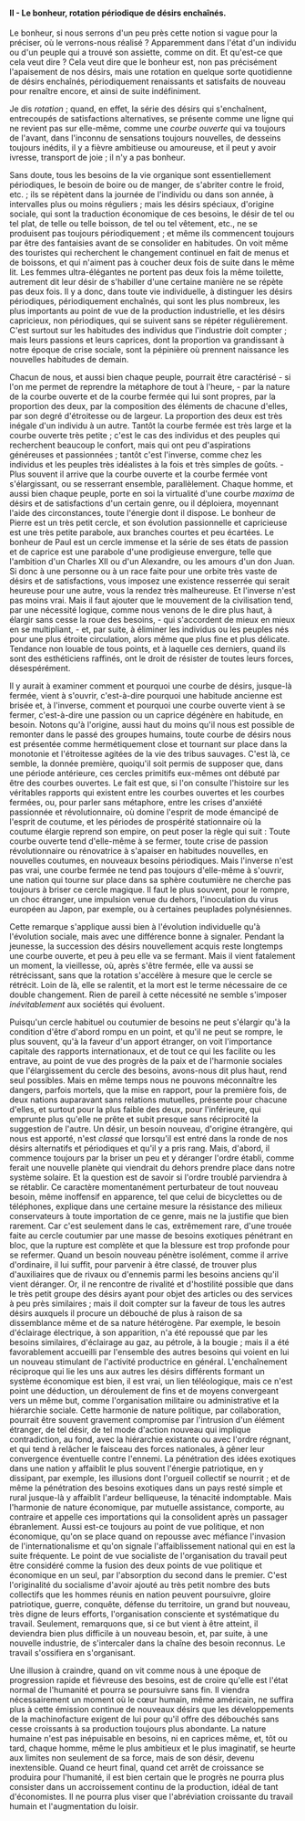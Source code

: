 #### II - Le bonheur, rotation périodique de désirs enchaînés.

Le bonheur, si nous serrons d'un peu près cette notion si vague pour la préciser, où le verrons-nous réalisé ? Apparemment dans l'état d'un individu ou d'un peuple qui a trouvé son assiette, comme on dit. Et qu'est-ce que cela veut dire ? Cela veut dire que le bonheur est, non pas précisément l'apaisement de nos désirs, mais une rotation en quelque sorte quotidienne de désirs enchaînés, périodiquement renaissants et satisfaits de nouveau pour renaître encore, et ainsi de suite indéfiniment.

Je dis _rotation_ ; quand, en effet, la série des désirs qui s'enchaînent, entrecoupés de satisfactions alternatives, se présente comme une ligne qui ne revient pas sur elle-même, comme une _courbe ouverte_ qui va toujours de l'avant, dans l'inconnu de sensations toujours nouvelles, de desseins toujours inédits, il y a fièvre ambitieuse ou amoureuse, et il peut y avoir ivresse, transport de joie ; il n'y a pas bonheur.

Sans doute, tous les besoins de la vie organique sont essentiellement périodiques, le besoin de boire ou de manger, de s'abriter contre le froid, etc. ; ils se répètent dans la journée de l'individu ou dans son année, à intervalles plus ou moins réguliers ; mais les désirs spéciaux, d'origine sociale, qui sont la traduction économique de ces besoins, le désir de tel ou tel plat, de telle ou telle boisson, de tel ou tel vêtement, etc., ne se produisent pas toujours périodiquement ; et même ils commencent toujours par être des fantaisies avant de se consolider en habitudes. On voit même des touristes qui recherchent le changement continuel en fait de menus et de boissons, et qui n'aiment pas à coucher deux fois de suite dans le même lit. Les femmes ultra-élégantes ne portent pas deux fois la même toilette, autrement dit leur désir de s'habiller d'une certaine manière ne se répète pas deux fois. Il y a donc, dans toute vie individuelle, à distinguer les désirs périodiques, périodiquement enchaînés, qui sont les plus nombreux, les plus importants au point de vue de la production industrielle, et les désirs capricieux, non périodiques, qui se suivent sans se répéter régulièrement. C'est surtout sur les habitudes des individus que l'industrie doit compter ; mais leurs passions et leurs caprices, dont la proportion va grandissant à notre époque de crise sociale, sont la pépinière où prennent naissance les nouvelles habitudes de demain.

Chacun de nous, et aussi bien chaque peuple, pourrait être caractérisé - si l'on me permet de reprendre la métaphore de tout à l'heure, - par la nature de la courbe ouverte et de la courbe fermée qui lui sont propres, par la proportion des deux, par la composition des éléments de chacune d'elles, par son degré d'étroitesse ou de largeur. La proportion des deux est très inégale d'un individu à un autre. Tantôt la courbe fermée est très large et la courbe ouverte très petite ; c'est le cas des individus et des peuples qui recherchent beaucoup le confort, mais qui ont peu d'aspirations généreuses et passionnées ; tantôt c'est l'inverse, comme chez les individus et les peuples très idéalistes à la fois et très simples de goûts. - Plus souvent il arrive que la courbe ouverte et la courbe fermée vont s'élargissant, ou se resserrant ensemble, parallèlement. Chaque homme, et aussi bien chaque peuple, porte en soi la virtualité d'une courbe _maxima_ de désirs et de satisfactions d'un certain genre, ou il déploiera, moyennant l'aide des circonstances, toute l'énergie dont il dispose. Le bonheur de Pierre est un très petit cercle, et son évolution passionnelle et capricieuse est une très petite parabole, aux branches courtes et peu écartées. Le bonheur de Paul est un cercle immense et la série de ses états de passion et de caprice est une parabole d'une prodigieuse envergure, telle que l'ambition d'un Charles XII ou d'un Alexandre, ou les amours d'un don Juan. Si donc à une personne ou à un race faite pour une orbite très vaste de désirs et de satisfactions, vous imposez une existence resserrée qui serait heureuse pour une autre, vous la rendez très malheureuse. Et l'inverse n'est pas moins vrai. Mais il faut ajouter que le mouvement de la civilisation tend, par une nécessité logique, comme nous venons de le dire plus haut, à élargir sans cesse la roue des besoins, - qui s'accordent de mieux en mieux en se multipliant, - et, par suite, à éliminer les individus ou les peuples nés pour une plus étroite circulation, alors même que plus fine et plus délicate. Tendance non louable de tous points, et à laquelle ces derniers, quand ils sont des esthéticiens raffinés, ont le droit de résister de toutes leurs forces, désespérément.

Il y aurait à examiner comment et pourquoi une courbe de désirs, jusque-là fermée, vient à s'ouvrir, c'est-à-dire pourquoi une habitude ancienne est brisée et, à l'inverse, comment et pourquoi une courbe ouverte vient à se fermer, c'est-à-dire une passion ou un caprice dégénère en habitude, en besoin. Notons qu'à l'origine, aussi haut du moins qu'il nous est possible de remonter dans le passé des groupes humains, toute courbe de désirs nous est présentée comme hermétiquement close et tournant sur place dans la monotonie et l'étroitesse agitées de la vie des tribus sauvages. C'est là, ce semble, la donnée première, quoiqu'il soit permis de supposer que, dans une période antérieure, ces cercles primitifs eux-mêmes ont débuté par être des courbes ouvertes. Le fait est que, si l'on consulte l'histoire sur les véritables rapports qui existent entre les courbes ouvertes et les courbes fermées, ou, pour parler sans métaphore, entre les crises d'anxiété passionnée et révolutionnaire, où domine l'esprit de mode émancipé de l'esprit de coutume, et les périodes de prospérité stationnaire où la coutume élargie reprend son empire, on peut poser la règle qui suit : Toute courbe ouverte tend d'elle-même à se fermer, toute crise de passion révolutionnaire ou rénovatrice à s'apaiser en habitudes nouvelles, en nouvelles coutumes, en nouveaux besoins périodiques. Mais l'inverse n'est pas vrai, une courbe fermée ne tend pas toujours d'elle-même à s'ouvrir, une nation qui tourne sur place dans sa sphère coutumière ne cherche pas toujours à briser ce cercle magique. Il faut le plus souvent, pour le rompre, un choc étranger, une impulsion venue du dehors, l'inoculation du virus européen au Japon, par exemple, ou à certaines peuplades polynésiennes.

Cette remarque s'applique aussi bien à l'évolution individuelle qu'à l'évolution sociale, mais avec une différence bonne à signaler. Pendant la jeunesse, la succession des désirs nouvellement acquis reste longtemps une courbe ouverte, et peu à peu elle va se fermant. Mais il vient fatalement un moment, la vieillesse, où, après s'être fermée, elle va aussi se rétrécissant, sans que la rotation s'accélère à mesure que le cercle se rétrécit. Loin de là, elle se ralentit, et la mort est le terme nécessaire de ce double changement. Rien de pareil à cette nécessité ne semble s'imposer _inévitablement_ aux sociétés qui évoluent.

Puisqu'un cercle habituel ou coutumier de besoins ne peut s'élargir qu'à la condition d'être d'abord rompu en un point, et qu'il ne peut se rompre, le plus souvent, qu'à la faveur d'un apport étranger, on voit l'importance capitale des rapports internationaux, et de tout ce qui les facilite ou les entrave, au point de vue des progrès de la paix et de l'harmonie sociales que l'élargissement du cercle des besoins, avons-nous dit plus haut, rend seul possibles. Mais en même temps nous ne pouvons méconnaître les dangers, parfois mortels, que la mise en rapport, pour la première fois, de deux nations auparavant sans relations mutuelles, présente pour chacune d'elles, et surtout pour la plus faible des deux, pour l'inférieure, qui emprunte plus qu'elle ne prête et subit presque sans réciprocité la suggestion de l'autre. Un désir, un besoin nouveau, d'origine étrangère, qui nous est apporté, n'est _classé_ que lorsqu'il est entré dans la ronde de nos désirs alternatifs et périodiques et qu'il y a pris rang. Mais, d'abord, il commence toujours par la briser un peu et y déranger l'ordre établi, comme ferait une nouvelle planète qui viendrait du dehors prendre place dans notre système solaire. Et la question est de savoir si l'ordre troublé parviendra à se rétablir. Ce caractère momentanément perturbateur de tout nouveau besoin, même inoffensif en apparence, tel que celui de bicyclettes ou de téléphones, explique dans une certaine mesure la résistance des milieux conservateurs à toute importation de ce genre, mais ne la justifie que bien rarement. Car c'est seulement dans le cas, extrêmement rare, d'une trouée faite au cercle coutumier par une masse de besoins exotiques pénétrant en bloc, que la rupture est complète et que la blessure est trop profonde pour se refermer. Quand un besoin nouveau pénètre isolément, comme il arrive d'ordinaire, il lui suffit, pour parvenir à être classé, de trouver plus d'auxiliaires que de rivaux ou d'ennemis parmi les besoins anciens qu'il vient déranger. Or, il ne rencontre de rivalité et d'hostilité possible que dans le très petit groupe des désirs ayant pour objet des articles ou des services à peu près similaires ; mais il doit compter sur la faveur de tous les autres désirs auxquels il procure un débouché de plus à raison de sa dissemblance même et de sa nature hétérogène. Par exemple, le besoin d'éclairage électrique, à son apparition, n'a été repoussé que par les besoins similaires, d'éclairage au gaz, au pétrole, à la bougie ; mais il a été favorablement accueilli par l'ensemble des autres besoins qui voient en lui un nouveau stimulant de l'activité productrice en général. L'enchaînement réciproque qui lie les uns aux autres les désirs différents formant un système économique est bien, il est vrai, un lien téléologique, mais ce n'est point une déduction, un déroulement de fins et de moyens convergeant vers un même but, comme l'organisation militaire ou administrative et la hiérarchie sociale. Cette harmonie de nature politique, par collaboration, pourrait être souvent gravement compromise par l'intrusion d'un élément étranger, de tel désir, de tel mode d'action nouveau qui implique contradiction, au fond, avec la hiérarchie existante ou avec l'ordre régnant, et qui tend à relâcher le faisceau des forces nationales, à gêner leur convergence éventuelle contre l'ennemi. La pénétration des idées exotiques dans une nation y affaiblit le plus souvent l'énergie patriotique, en y dissipant, par exemple, les illusions dont l'orgueil collectif se nourrit ; et de même la pénétration des besoins exotiques dans un pays resté simple et rural jusque-là y affaiblit l'ardeur belliqueuse, la ténacité indomptable. Mais l'harmonie de nature économique, par mutuelle assistance, comporte, au contraire et appelle ces importations qui la consolident après un passager ébranlement. Aussi est-ce toujours au point de vue politique, et non économique, qu'on se place quand on repousse avec méfiance l'invasion de l'internationalisme et qu'on signale l'affaiblissement national qui en est la suite fréquente. Le point de vue socialiste de l'organisation du travail peut être considéré comme la fusion des deux points de vue politique et économique en un seul, par l'absorption du second dans le premier. C'est l'originalité du socialisme d'avoir ajouté au très petit nombre des buts collectifs que les hommes réunis en nation peuvent poursuivre, gloire patriotique, guerre, conquête, défense du territoire, un grand but nouveau, très digne de leurs efforts, l'organisation consciente et systématique du travail. Seulement, remarquons que, si ce but vient à être atteint, il deviendra bien plus difficile à un nouveau besoin, et, par suite, à une nouvelle industrie, de s'intercaler dans la chaîne des besoin reconnus. Le travail s'ossifiera en s'organisant.

Une illusion à craindre, quand on vit comme nous à une époque de progression rapide et fiévreuse des besoins, est de croire qu'elle est l'état normal de l'humanité et pourra se poursuivre sans fin. Il viendra nécessairement un moment où le cœur humain, même américain, ne suffira plus à cette émission continue de nouveaux désirs que les développements de la machinofacture exigent de lui pour qu'il offre des débouchés sans cesse croissants à sa production toujours plus abondante. La nature humaine n'est pas inépuisable en besoins, ni en caprices même, et, tôt ou tard, chaque homme, même le plus ambitieux et le plus imaginatif, se heurte aux limites non seulement de sa force, mais de son désir, devenu inextensible. Quand ce heurt final, quand cet arrêt de croissance se produira pour l'humanité, il est bien certain que le progrès ne pourra plus consister dans un accroissement continu de la production, idéal de tant d'économistes. Il ne pourra plus viser que l'abréviation croissante du travail humain et l'augmentation du loisir.
